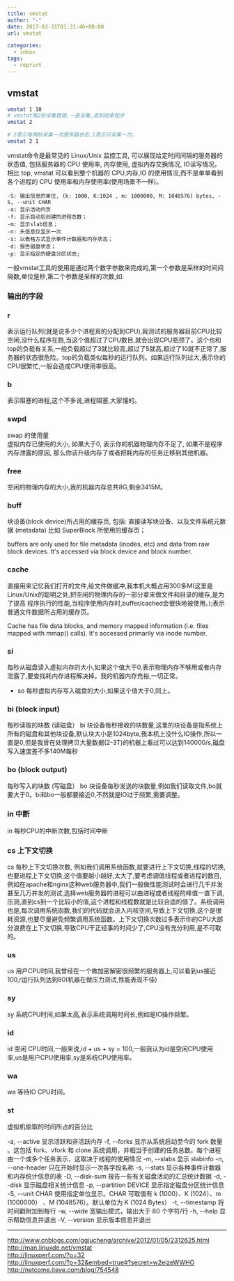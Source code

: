 ```yaml
---
title: vmstat
author: "-"
date: 2017-03-31T01:31:46+00:00
url: vmstat

categories:
  - inbox
tags:
  - reprint
---
```

## vmstat
```bash
vmstat 1 10
# vmstat每2秒采集数据,一直采集,直到结束程序
vmstat 2

# 2表示每两秒采集一次服务器状态,1表示只采集一次。
vmstat 2 1
```

vmstat命令是最常见的 Linux/Unix 监控工具, 可以展现给定时间间隔的服务器的状态值, 包括服务器的 CPU 使用率, 内存使用, 虚拟内存交换情况, IO读写情况。 相比 top, vmstat 可以看到整个机器的 CPU,内存,IO 的使用情况,而不是单单看到各个进程的 CPU 使用率和内存使用率(使用场景不一样)。

    -S: 输出信息的单位, (k: 1000, K:1024 , m: 1000000, M: 1048576) bytes, -S, --unit CHAR
    -a: 显示活动内页
    -f: 显示启动后创建的进程总数；
    -m: 显示slab信息；
    -n: 头信息仅显示一次
    -s: 以表格方式显示事件计数器和内存状态；
    -d: 报告磁盘状态；
    -p: 显示指定的硬盘分区状态;


一般vmstat工具的使用是通过两个数字参数来完成的,第一个参数是采样的时间间隔数,单位是秒,第二个参数是采样的次数,如:

### 输出的字段
### r
表示运行队列(就是说多少个进程真的分配到CPU),我测试的服务器目前CPU比较空闲,没什么程序在跑,当这个值超过了CPU数目,就会出现CPU瓶颈了。这个也和top的负载有关系,一般负载超过了3就比较高,超过了5就高,超过了10就不正常了,服务器的状态很危险。top的负载类似每秒的运行队列。如果运行队列过大,表示你的CPU很繁忙,一般会造成CPU使用率很高。
### b
表示阻塞的进程,这个不多说,进程阻塞,大家懂的。
### swpd
swap 的使用量  
虚拟内存已使用的大小, 如果大于0, 表示你的机器物理内存不足了, 如果不是程序内存泄露的原因, 那么你该升级内存了或者把耗内存的任务迁移到其他机器。

### free
空闲的物理内存的大小,我的机器内存总共8G,剩余3415M。

### buff
块设备(block device)所占用的缓存页, 包括: 直接读写块设备、以及文件系统元数据 (metadata) 比如 SuperBlock 所使用的缓存页；
  
buffers are only used for file metadata (inodes, etc) and data from raw block devices. It's accessed via block device and block number.

### cache
直接用来记忆我们打开的文件,给文件做缓冲,我本机大概占用300多M(这里是Linux/Unix的聪明之处,把空闲的物理内存的一部分拿来做文件和目录的缓存,是为了提高 程序执行的性能,当程序使用内存时,buffer/cached会很快地被使用。);表示普通文件数据所占用的缓存页。
  
Cache has file data blocks, and memory mapped information (i.e. files mapped with mmap() calls). It's accessed primarily via inode number.

### si
每秒从磁盘读入虚拟内存的大小,如果这个值大于0,表示物理内存不够用或者内存泄露了,要查找耗内存进程解决掉。我的机器内存充裕,一切正常。
- so
每秒虚拟内存写入磁盘的大小,如果这个值大于0,同上。
### bi (block input)
每秒读取的块数 (读磁盘）
bi 块设备每秒接收的块数量,这里的块设备是指系统上所有的磁盘和其他块设备,默认块大小是1024byte,我本机上没什么IO操作,所以一直是0,但是我曾在处理拷贝大量数据(2-3T)的机器上看过可以达到140000/s,磁盘写入速度差不多140M每秒
### bo (block output)
每秒写入的块数 (写磁盘）
bo 块设备每秒发送的块数量,例如我们读取文件,bo就要大于0。bi和bo一般都要接近0,不然就是IO过于频繁,需要调整。
### in 中断
in 每秒CPU的中断次数,包括时间中断
### cs 上下文切换
cs 每秒上下文切换次数, 例如我们调用系统函数,就要进行上下文切换,线程的切换,也要进程上下文切换,这个值要越小越好,太大了,要考虑调低线程或者进程的数目,例如在apache和nginx这种web服务器中,我们一般做性能测试时会进行几千并发甚至几万并发的测试,选择web服务器的进程可以由进程或者线程的峰值一直下调,压测,直到cs到一个比较小的值,这个进程和线程数就是比较合适的值了。系统调用也是,每次调用系统函数,我们的代码就会进入内核空间,导致上下文切换,这个是很耗资源,也要尽量避免频繁调用系统函数。上下文切换次数过多表示你的CPU大部分浪费在上下文切换,导致CPU干正经事的时间少了,CPU没有充分利用,是不可取的。
### us
us 用户CPU时间,我曾经在一个做加密解密很频繁的服务器上,可以看到us接近100,r运行队列达到80(机器在做压力测试,性能表现不佳)
### sy 
sy 系统CPU时间,如果太高,表示系统调用时间长,例如是IO操作频繁。
### id
id 空闲 CPU时间,一般来说,id + us + sy = 100,一般我认为id是空闲CPU使用率,us是用户CPU使用率,sy是系统CPU使用率。
### wa
wa 等待IO CPU时间。
### st
虚拟机偷取的时间所占的百分比

-a, --active
	显示活跃和非活跃内存
-f, --forks
	显示从系统启动至今的 fork 数量 。这包括 fork、vfork 和 clone 系统调用，并相当于创建的任务总数。每个进程由一个或多个任务表示，这取决于线程的使用情况
-m, --slabs
	显示 slabinfo
-n, --one-header
	只在开始时显示一次各字段名称
-s, --stats
	显示各种事件计数器和内存统计信息的表
-D, --disk-sum
	报告一些有关磁盘活动的汇总统计数据
-d, --disk
	显示磁盘相关统计信息
-p, --partition DEVICE
	显示指定磁盘分区统计信息
-S, --unit CHAR
	使用指定单位显示。CHAR 可取值有 k (1000）、K (1024）、m (1000000） 、M (1048576）。默认单位为 K (1024 Bytes）
-t, --timestamp
	将时间戳附加到每行
-w, --wide
	宽输出模式，输出大于 80 个字符/行
-h, --help
	显示帮助信息并退出
-V, --version
	显示版本信息并退出

---

http://www.cnblogs.com/ggjucheng/archive/2012/01/05/2312625.html  
http://man.linuxde.net/vmstat  
http://linuxperf.com/?p=32  
http://linuxperf.com/?p=32&embed=true#?secret=w2eizeWWHO  
http://netcome.iteye.com/blog/754548